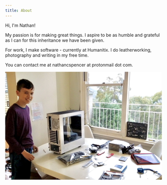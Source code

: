 ```yaml
---
title: About
---
```


Hi, I'm Nathan!

My passion is for making great things. I aspire to be as humble and grateful as I can for this inheritance we have been given.

For work, I make software - currently at Humanitix. I do leatherworking, photography and writing in my free time.

You can contact me at nathancspencer at protonmail dot com.

![](../photos/building.jpeg)
